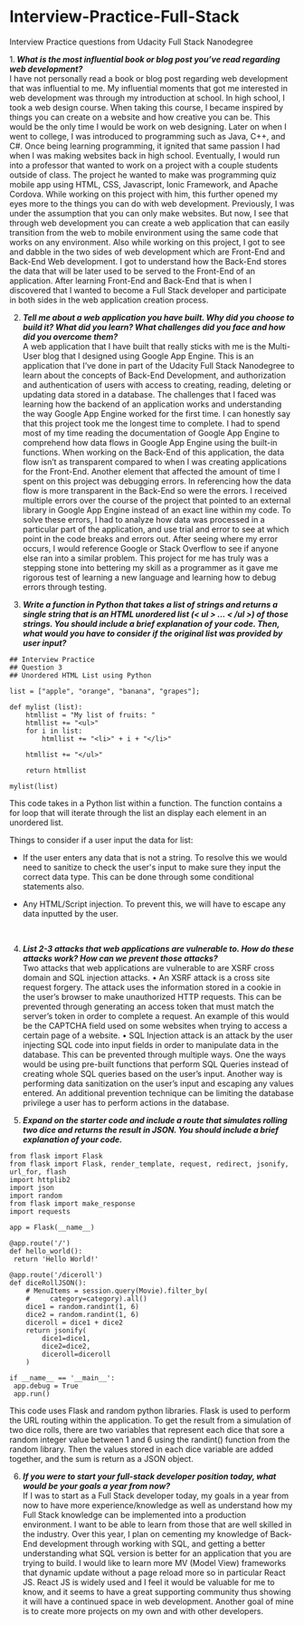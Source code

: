 # Interview-Practice-Full-Stack
Interview Practice questions from Udacity Full Stack Nanodegree

1.<i><b> What is the most influential book or blog post you’ve read regarding web development?</b></i><br>
I have not personally read a book or blog post regarding web development that was influential to me. My influential moments that got me interested in web development was through my introduction at school. In high school, I took a web design course. When taking this course, I became inspired by things you can create on a website and how creative you can be. This would be the only time I would be work on web designing. Later on when I went to college, I was introduced to programming such as Java, C++, and C#. Once being learning programming, it ignited that same passion I had when I was making websites back in high school. Eventually, I would run into a professor that wanted to work on a project with a couple students outside of class. The project he wanted to make was programming quiz mobile app using HTML, CSS, Javascript, Ionic Framework, and Apache Cordova. While working on this project with him, this further opened my eyes more to the things you can do with web development. Previously, I was under the assumption that you can only make websites. But now, I see that through web development you can create a web application that can easily transition from the web to mobile environment using the same code that works on any environment. Also while working on this project, I got to see and dabble in the two sides of web development which are Front-End and Back-End Web development. I got to understand how the Back-End stores the data that will be later used to be served to the Front-End of an application. After learning Front-End and Back-End that is when I discovered that I wanted to become a Full Stack developer and participate in both sides in the web application creation process.


2. <i><b>Tell me about a web application you have built. Why did you choose to build it? What did you learn? What challenges did you face and how did you overcome them?</b></i><br>
A web application that I have built that really sticks with me is the Multi-User blog that I designed using Google App Engine. This is an application that I’ve done in part of the Udacity Full Stack Nanodegree to learn about the concepts of Back-End Development, and authorization and authentication of users with access to creating, reading, deleting or updating data stored in a database. The challenges that I faced was learning how the backend of an application works and understanding the way Google App Engine worked for the first time. I can honestly say that this project took me the longest time to complete. I had to spend most of my time reading the documentation of Google App Engine to comprehend how data flows in Google App Engine using the built-in functions. When working on the Back-End of this application, the data flow isn’t as transparent compared to when I was creating applications for the Front-End. Another element that affected the amount of time I spent on this project was debugging errors. In referencing how the data flow is more transparent in the Back-End so were the errors. I received multiple errors over the course of the project that pointed to an external library in Google App Engine instead of an exact line within my code. To solve these errors, I had to analyze how data was processed in a particular part of the application, and use trial and error to see at which point in the code breaks and errors out. After seeing where my error occurs, I would reference Google or Stack Overflow to see if anyone else ran into a similar problem. This project for me has truly was a stepping stone into bettering my skill as a programmer as it gave me rigorous test of learning a new language and learning how to debug errors through testing.


3. <i><b>Write a function in Python that takes a list of strings and returns a single string that is an HTML unordered list (< ul > ... < /ul >) of those strings. You should include a brief explanation of your code. Then, what would you have to consider if the original list was provided by user input?</b></i>

```
## Interview Practice
## Question 3
## Unordered HTML List using Python

list = ["apple", "orange", "banana", "grapes"];

def mylist (list):
    htmllist = "My list of fruits: "
    htmllist += "<ul>"
    for i in list:
        htmllist += "<li>" + i + "</li>"

    htmllist += "</ul>"

    return htmllist

mylist(list)
```


This code takes in a Python list within a function. The function contains a for loop that will iterate through the list an display each element in an unordered list.

Things to consider if a user input the data for list:

- If the user enters any data that is not a string. To resolve this we would need to sanitize to check the user's input to make sure they input the correct data type. This can be done through some conditional statements also.

- Any HTML/Script injection. To prevent this, we will have to escape any data inputted by the user.
<br>

4. <i><b>List 2-3 attacks that web applications are vulnerable to. How do these attacks work? How can we prevent those attacks? </b></i><br>
Two attacks that web applications are vulnerable to are XSRF cross domain and SQL injection attacks. 
•	An XSRF attack is a cross site request forgery. The attack uses the information stored in a cookie in the user’s browser to make unauthorized HTTP requests. This can be prevented through generating an access token that must match the server’s token in order to complete a request. An example of this would be the CAPTCHA field used on some websites when trying to access a certain page of a website.
•	SQL Injection attack is an attack by the user injecting SQL code into input fields in order to manipulate data in the database. This can be prevented through multiple ways. One the ways would be using pre-built functions that perform SQL Queries instead of creating whole SQL queries based on the user’s input. Another way is performing data sanitization on the user’s input and escaping any values entered. An additional prevention technique can be limiting the database privilege a user has to perform actions in the database.


5. <i><b>Expand on the starter code and include a route that simulates rolling two dice and returns the result in JSON. You should include a brief explanation of your code.</b></i>
```
from flask import Flask
from flask import Flask, render_template, request, redirect, jsonify, url_for, flash
import httplib2
import json
import random
from flask import make_response
import requests

app = Flask(__name__)

@app.route('/')
def hello_world():
 return 'Hello World!'

@app.route('/diceroll')
def diceRollJSON():
    # MenuItems = session.query(Movie).filter_by(
    #     category=category).all()
    dice1 = random.randint(1, 6)
    dice2 = random.randint(1, 6)
    diceroll = dice1 + dice2
    return jsonify(
        dice1=dice1,
        dice2=dice2,
        diceroll=diceroll
    )

if __name__ == '__main__':
 app.debug = True
 app.run()
```

This code uses Flask and random python libraries. Flask is used to perform the URL routing within the application. To get the result from a simulation of two dice rolls, there are two variables that represent each dice that sore a random integer value between 1 and 6 using the randint() function from the random library. Then the values stored in each dice variable are added together, and the sum is return as a JSON object.


6. <i><b>If you were to start your full-stack developer position today, what would be your goals a year from now?</b></i><br> 
If I was to start as a Full Stack developer today, my goals in a year from now to have more experience/knowledge as well as understand how my Full Stack knowledge can be implemented into a production environment. I want to be able to learn from those that are well skilled in the industry. Over this year, I plan on cementing my knowledge of Back-End development through working with SQL, and getting a better understanding what SQL version is better for an application that you are trying to build. I would like to learn more MV (Model View) frameworks that dynamic update without a page reload more so in particular React JS. React JS is widely used and I feel it would be valuable for me to know, and it seems to have a great supporting community thus showing it will have a continued space in web development. Another goal of mine is to create more projects on my own and with other developers.
